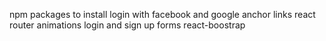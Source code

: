 npm packages to install 
    login with facebook and google
    anchor links
    react router 
    animations
    login and sign up forms
    react-boostrap
    